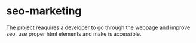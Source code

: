 # seo-marketing

The project reaquires a developer to go through the webpage and improve seo,  use proper html elements and make is accessible. 